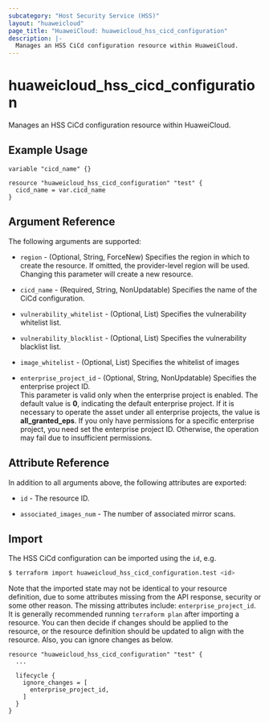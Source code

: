 ```yaml
---
subcategory: "Host Security Service (HSS)"
layout: "huaweicloud"
page_title: "HuaweiCloud: huaweicloud_hss_cicd_configuration"
description: |-
  Manages an HSS CiCd configuration resource within HuaweiCloud.
---
```


# huaweicloud_hss_cicd_configuration

Manages an HSS CiCd configuration resource within HuaweiCloud.

## Example Usage

```hcl
variable "cicd_name" {}

resource "huaweicloud_hss_cicd_configuration" "test" {
  cicd_name = var.cicd_name
}
```

## Argument Reference

The following arguments are supported:

* `region` - (Optional, String, ForceNew) Specifies the region in which to create the resource.
  If omitted, the provider-level region will be used. Changing this parameter will create a new resource.

* `cicd_name` - (Required, String, NonUpdatable) Specifies the name of the CiCd configuration.

* `vulnerability_whitelist` - (Optional, List) Specifies the vulnerability whitelist list.

* `vulnerability_blocklist` - (Optional, List) Specifies the vulnerability blacklist list.

* `image_whitelist` - (Optional, List) Specifies the whitelist of images

* `enterprise_project_id` - (Optional, String, NonUpdatable) Specifies the enterprise project ID.  
  This parameter is valid only when the enterprise project is enabled.
  The default value is **0**, indicating the default enterprise project.
  If it is necessary to operate the asset under all enterprise projects, the value is **all_granted_eps**.
  If you only have permissions for a specific enterprise project, you need set the enterprise project ID. Otherwise,
  the operation may fail due to insufficient permissions.

## Attribute Reference

In addition to all arguments above, the following attributes are exported:

* `id` - The resource ID.

* `associated_images_num` - The number of associated mirror scans.

## Import

The HSS CiCd configuration can be imported using the `id`, e.g.

```bash
$ terraform import huaweicloud_hss_cicd_configuration.test <id>
```

Note that the imported state may not be identical to your resource definition, due to some attributes missing from the
API response, security or some other reason. The missing attributes include: `enterprise_project_id`.
It is generally recommended running `terraform plan` after importing a resource.
You can then decide if changes should be applied to the resource, or the resource definition
should be updated to align with the resource. Also, you can ignore changes as below.

```hcl
resource "huaweicloud_hss_cicd_configuration" "test" { 
  ...

  lifecycle {
    ignore_changes = [
      enterprise_project_id,
    ]
  }
}
```
